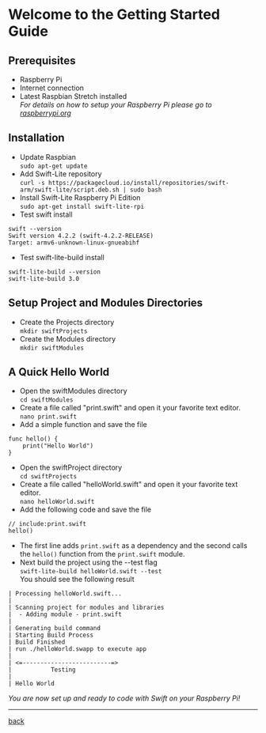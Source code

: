 # Welcome to the Getting Started Guide
## Prerequisites
* Raspberry Pi
* Internet connection
* Latest Raspbian Stretch installed  
*For details on how to setup your Raspberry Pi please go to [raspberrypi.org](raspberrypi.org)*

## Installation
* Update Raspbian  
`sudo apt-get update`
* Add Swift-Lite repository  
`curl -s https://packagecloud.io/install/repositories/swift-arm/swift-lite/script.deb.sh | sudo bash`
* Install Swift-Lite Raspberry Pi Edition  
`sudo apt-get install swift-lite-rpi`
* Test swift install
```
swift --version
Swift version 4.2.2 (swift-4.2.2-RELEASE)
Target: armv6-unknown-linux-gnueabihf
```
* Test swift-lite-build install
```
swift-lite-build --version
swift-lite-build 3.0
```

## Setup Project and Modules Directories
* Create the Projects directory  
`mkdir swiftProjects`
* Create the Modules directory  
`mkdir swiftModules`

## A Quick Hello World
* Open the swiftModules directory  
`cd swiftModules`
* Create a file called "print.swift" and open it your favorite text editor.  
`nano print.swift`
* Add a simple function and save the file  
```
func hello() {
    print("Hello World")
}
```
* Open the swiftProject directory  
`cd swiftProjects`
* Create a file called "helloWorld.swift" and open it your favorite text editor.  
`nano helloWorld.swift`
* Add the following code and save the file  
```
// include:print.swift  
hello()
```
* The first line adds `print.swift` as a dependency and the second calls the `hello()` function from the `print.swift` module.
* Next build the project using the --test flag  
`swift-lite-build helloWorld.swift --test`  
You should see the following result  
````
| Processing helloWorld.swift...
|
| Scanning project for modules and libraries
|  - Adding module - print.swift
|
| Generating build command
| Starting Build Process
| Build Finished
| run ./helloWorld.swapp to execute app
|
| <=-------------------------=>
|           Testing           
|
| Hello World
````  
*You are now set up and ready to code with Swift on your Raspberry Pi!*

---

[back](https://futurejones.github.io/Swift-Lite)
